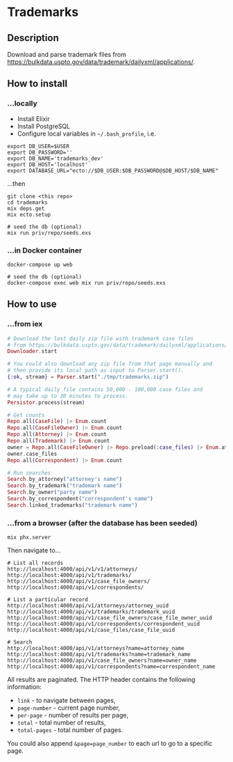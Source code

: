 # Trademarks

## Description

Download and parse trademark files from https://bulkdata.uspto.gov/data/trademark/dailyxml/applications/.

## How to install

### ...locally

- Install Elixir
- Install PostgreSQL
- Configure local variables in `~/.bash_profile`, i.e.
```
export DB_USER=$USER
export DB_PASSWORD=''
export DB_NAME='trademarks_dev'
export DB_HOST='localhost'
export DATABASE_URL="ecto://$DB_USER:$DB_PASSWORD@$DB_HOST/$DB_NAME"
```

...then

```
git clone <this repo>
cd trademarks
mix deps.get
mix ecto.setup

# seed the db (optional)
mix run priv/repo/seeds.exs
```

### ...in Docker container

```
docker-compose up web

# seed the db (optional)
docker-compose exec web mix run priv/repo/seeds.exs
```


## How to use

### ...from iex

```elixir
# Download the last daily zip file with trademark case files
# from https://bulkdata.uspto.gov/data/trademark/dailyxml/applications/
Downloader.start

# You could also download any zip file from that page manually and
# then provide its local path as input to Parser.start().
{:ok, stream} = Parser.start("./tmp/trademarks.zip")

# A typical daily file contains 50,000 - 100,000 case files and
# may take up to 30 minutes to process.
Persistor.process(stream)

# Get counts
Repo.all(CaseFile) |> Enum.count
Repo.all(CaseFileOwner) |> Enum.count
Repo.all(Attorney) |> Enum.count
Repo.all(Trademark) |> Enum.count
owner = Repo.all(CaseFileOwner) |> Repo.preload(:case_files) |> Enum.at(0)
owner.case_files
Repo.all(Correspondent) |> Enum.count

# Run searches
Search.by_attorney("attorney's name")
Search.by_trademark("trademark name")
Search.by_owner("party name")
Search.by_correspondent("correspondent's name")
Search.linked_trademarks("trademark name")
```

### ...from a browser (after the database has been seeded)

```
mix phx.server
```

Then navigate to...

```
# List all records
http://localhost:4000/api/v1/v1/attorneys/
http://localhost:4000/api/v1/trademarks/
http://localhost:4000/api/v1/case_file_owners/
http://localhost:4000/api/v1/correspondents/

# List a particular record
http://localhost:4000/api/v1/attorneys/attorney_uuid
http://localhost:4000/api/v1/trademarks/trademark_uuid
http://localhost:4000/api/v1/case_file_owners/case_file_owner_uuid
http://localhost:4000/api/v1/correspondents/correspondent_uuid
http://localhost:4000/api/v1/case_files/case_file_uuid

# Search
http://localhost:4000/api/v1/attorneys?name=attorney_name
http://localhost:4000/api/v1/trademarks?name=trademark_name
http://localhost:4000/api/v1/case_file_owners?name=owner_name
http://localhost:4000/api/v1/correspondents?name=correspondent_name
```

All results are paginated. The HTTP header contains the following information:

  - `link` - to navigate between pages,
  - `page-number` - current page number,
  - `per-page` - number of results per page,
  - `total` - total number of results,
  - `total-pages` - total number of pages.

You could also append `&page=page_number` to each url to go to a specific page.

